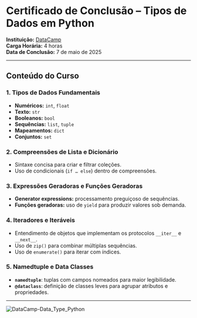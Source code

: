# Certificado de Conclusão – Tipos de Dados em Python

**Instituição:** [DataCamp](https://www.datacamp.com)  
**Carga Horária:** 4 horas  
**Data de Conclusão:** 7 de maio de 2025  

---

## Conteúdo do Curso

### 1. Tipos de Dados Fundamentais  

- **Numéricos:** `int`, `float`  
- **Texto:** `str`  
- **Booleanos:** `bool`  
- **Sequências:** `list`, `tuple`  
- **Mapeamentos:** `dict`  
- **Conjuntos:** `set`  

### 2. Compreensões de Lista e Dicionário  

- Sintaxe concisa para criar e filtrar coleções.  
- Uso de condicionais (`if … else`) dentro de compreensões.  

### 3. Expressões Geradoras e Funções Geradoras  

- **Generator expressions:** processamento preguiçoso de sequências.  
- **Funções geradoras:** uso de `yield` para produzir valores sob demanda.  

### 4. Iteradores e Iteráveis  

- Entendimento de objetos que implementam os protocolos `__iter__` e `__next__`.  
- Uso de `zip()` para combinar múltiplas sequências.  
- Uso de `enumerate()` para iterar com índices.  

### 5. Namedtuple e Data Classes

- **`namedtuple`**: tuplas com campos nomeados para maior legibilidade.
- **`@dataclass`**: definição de classes leves para agrupar atributos e propriedades.  

---

![DataCamp-Data_Type_Python](https://github.com/user-attachments/assets/e4a666df-f373-4fed-a572-5a4909595cf9)
